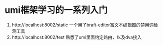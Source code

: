 # umi框架学习的一系列入门
1. http://localhost:8002/static
一个用了braft-editor富文本编辑器的禁用词检测工具
2. http://localhost:8002/test
熟悉了umi里面约定路由，以及dva接入

